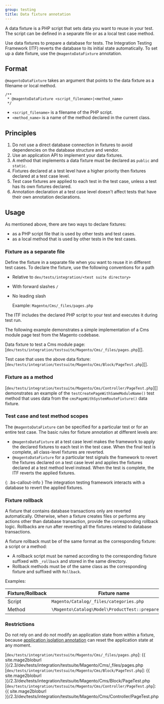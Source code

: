 ```yaml
---
group: testing
title: Data fixture annotation
---
```


A data fixture is a PHP script that sets data you want to reuse in your test.
The script can be defined in a separate file or as a local test case method.

Use data fixtures to prepare a database for tests.
The Integration Testing Framework (ITF) reverts the database to its initial state automatically.
To set up a date fixture, use the `@magentoDataFixture` annotation.

## Format

`@magentoDataFixture` takes an argument that points to the data fixture as a filename or local method.

```php?start_inline=1
/**
 * @magentoDataFixture <script_filename>|<method_name>
 */
```

-  `<script_filename>` is a filename of the PHP script.
-  `<method_name>` is a name of the method declared in the current class.

## Principles

1. Do not use a direct database connection in fixtures to avoid dependencies on the database structure and vendor.
1. Use an application API to implement your data fixtures.
1. A method that implements a data fixture must be declared as `public` and `static`.
1. Fixtures declared at a test level have a higher priority then fixtures declared at a test case level.
1. Test case fixtures are applied to each test in the test case, unless a test has its own fixtures declared.
1. Annotation declaration at a test case level doesn't affect tests that have their own annotation declarations.

## Usage

As mentioned above, there are two ways to declare fixtures:

-  as a PHP script file that is used by other tests and test cases.
-  as a local method that is used by other tests in the test cases.

### Fixture as a separate file

Define the fixture in a separate file when you want to reuse it in different test cases.
To declare the fixture, use the following conventions for a path

-  Relative to `dev/tests/integration/<test suite directory>`
-  With forward slashes `/`
-  No leading slash

   Example: `Magento/Cms/_files/pages.php`

The ITF includes the declared PHP script to your test and executes it during test run.

The following example demonstrates a simple implementation of a Cms module page test from the Magento codebase.

Data fixture to test a Cms module page: [`dev/tests/integration/testsuite/Magento/Cms/_files/pages.php`][].

Test case that uses the above data fixture: [`dev/tests/integration/testsuite/Magento/Cms/Block/PageTest.php`][].

### Fixture as a method

[`dev/tests/integration/testsuite/Magento/Cms/Controller/PageTest.php`][] demonstrates an example of the `testCreatePageWithSameModuleName()` test method that uses data from the `cmsPageWithSystemRouteFixture()` data fixture.

### Test case and test method scopes

The `@magentoDataFixture` can be specified for a particular test or for an entire test case.
The basic rules for fixture annotation at different levels are:

-  `@magentoDataFixture` at a test case level makes the framework to apply the declared fixtures to each test in the test case.
  When the final test is complete, all class-level fixtures are reverted.
-  `@magentoDataFixture` for a particular test signals the framework to revert the fixtures declared on a test case level and applies the fixtures declared at a test method level instead.
  When the test is complete, the ITF reverts the applied fixtures.

{: .bs-callout-info }
The integration testing framework interacts with a database to revert the applied fixtures.

### Fixture rollback

A fixture that contains database transactions only are reverted automatically.
Otherwise, when a fixture creates files or performs any actions other than database transaction, provide the corresponding rollback logic.
Rollbacks are run after reverting all the fixtures related to database transactions.

A fixture rollback must be of the same format as the corresponding fixture: a script or a method:

-  A rollback script must be named according to the corresponding fixture suffixed with `_rollback` and stored in the same directory.
-  Rollback methods must be of the same class as the corresponding fixture and suffixed with `Rollback`.

Examples:

Fixture/Rollback | Fixture name                                         | Rollback name
-----------------|------------------------------------------------------|-------------------------------------------------------------
Script           | `Magento/Catalog/_files/categories.php`              | `Magento/Catalog/_files/categories_rollback.php`
Method           | `\Magento\Catalog\Model\ProductTest::prepareProduct` | `\Magento\Catalog\Model\ProductTest::prepareProductRollback`

### Restrictions

Do not rely on and do not modify an application state from within a fixture, because [application isolation annotation][magentoAppIsolation] can reset the application state at any moment.

<!-- Link definitions -->

[magentoAppIsolation]: magento-app-isolation.html
[`dev/tests/integration/testsuite/Magento/Cms/_files/pages.php`]: {{ site.mage2bloburl }}/2.3/dev/tests/integration/testsuite/Magento/Cms/_files/pages.php
[`dev/tests/integration/testsuite/Magento/Cms/Block/PageTest.php`]: {{ site.mage2bloburl }}/2.3/dev/tests/integration/testsuite/Magento/Cms/Block/PageTest.php
[`dev/tests/integration/testsuite/Magento/Cms/Controller/PageTest.php`]: {{ site.mage2bloburl }}/2.3/dev/tests/integration/testsuite/Magento/Cms/Controller/PageTest.php